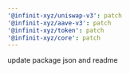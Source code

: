 ```yaml
---
'@infinit-xyz/uniswap-v3': patch
'@infinit-xyz/aave-v3': patch
'@infinit-xyz/token': patch
'@infinit-xyz/core': patch
---
```


update package json and readme
